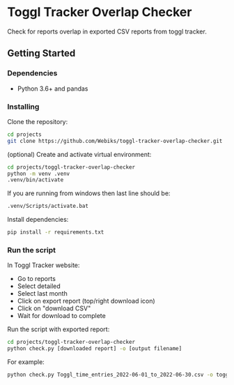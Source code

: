 # Toggl Tracker Overlap Checker

Check for reports overlap in exported CSV reports from toggl tracker.

## Getting Started

### Dependencies

* Python 3.6+ and pandas

### Installing

Clone the repository:

```bash
cd projects
git clone https://github.com/Webiks/toggl-tracker-overlap-checker.git
```

(optional) Create and activate virtual environment:

```bash
cd projects/toggl-tracker-overlap-checker
python -m venv .venv
.venv/bin/activate
```

If you are running from windows then last line should be:

```bash
.venv/Scripts/activate.bat
```

Install dependencies:

```bash
pip install -r requirements.txt
```

### Run the script

In Toggl Tracker website:

* Go to reports
* Select detailed
* Select last month
* Click on export report (top/right download icon)
* Click on "download CSV"
* Wait for download to complete

Run the script with exported report:

```bash
cd projects/toggl-tracker-overlap-checker
python check.py [downloaded report] -o [output filename]
```

For example:

```bash
python check.py Toggl_time_entries_2022-06-01_to_2022-06-30.csv -o toggl_overlaps_2022-06.csv
```
